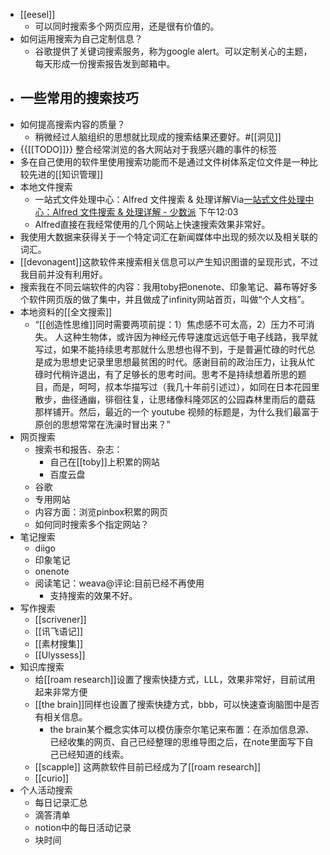 - [[eesel]]
    - 可以同时搜索多个网页应用，还是很有价值的。
- 如何运用搜索为自己定制信息？
    - 谷歌提供了关键词搜索服务，称为google alert。可以定制关心的主题，每天形成一份搜索报告发到邮箱中。
- 一些常用的搜索技巧
    - 
- 如何提高搜索内容的质量？
    - 稍微经过人脑组织的思想就比现成的搜索结果还要好。#[[洞见]]
- {{[[TODO]]}} 整合经常浏览的各大网站对于我感兴趣的事件的标签
- 多在自己使用的软件里使用搜索功能而不是通过文件树体系定位文件是一种比较先进的[[知识管理]]
- 本地文件搜索
    - 一站式文件处理中心：Alfred 文件搜索 & 处理详解Via[一站式文件处理中心：Alfred 文件搜索 & 处理详解 - 少数派](https://sspai.com/post/56175) 下午12:03
    - Alfred直接在我经常使用的几个网站上快速搜索效果非常好。
- 我使用大数据来获得关于一个特定词汇在新闻媒体中出现的频次以及相关联的词汇。
- [[devonagent]]这款软件来搜索相关信息可以产生知识图谱的呈现形式，不过我目前并没有利用好。
- 搜索我在不同云端软件的内容：我用toby把onenote、印象笔记、幕布等好多个软件网页版的做了集中，并且做成了infinity网站首页，叫做“个人文档”。
- 本地资料的[[全文搜索]]
    - “[[创造性思维]]同时需要两项前提：1）焦虑感不可太高，2）压力不可消失。 人这种生物体，或许因为神经元传导速度远远低于电子线路，我早就写过，如果不能持续思考那就什么思想也得不到，于是普遍忙碌的时代总是成为思想史记录里思想最贫困的时代。感谢目前的政治压力，让我从忙碌时代稍许退出，有了足够长的思考时间。思考不是持续想着所思的题目，而是，呵呵，叔本华描写过（我几十年前引述过），如同在日本花园里散步，曲径通幽，徘徊往复，让思绪像科隆郊区的公园森林里雨后的蘑菇那样铺开。然后，最近的一个 youtube 视频的标题是，为什么我们最富于原创的思想常常在洗澡时冒出来？”
- 网页搜索
    - 搜索书和报告、杂志：
        - 自己在[[toby]]上积累的网站
        - 百度云盘
    - 谷歌
    - 专用网站
    - 内容方面：浏览pinbox积累的网页
    - 如何同时搜索多个指定网站？
- 笔记搜索
    - diigo
    - 印象笔记
    - onenote
    - 阅读笔记：weava@评论:目前已经不再使用
        - 支持搜索的效果不好。
- 写作搜索
    - [[scrivener]]
    - [[讯飞语记]]
    - [[素材搜集]]
    - [[Ulyssess]]
- 知识库搜索
    - 给[[roam research]]设置了搜索快捷方式，LLL，效果非常好，目前试用起来非常方便
    - [[the brain]]同样也设置了搜索快捷方式，bbb，可以快速查询脑图中是否有相关信息。
        - the brain某个概念实体可以模仿康奈尔笔记来布置：在添加信息源、已经收集的网页、自己已经整理的思维导图之后，在note里面写下自己已经知道的线索。
    - [[scapple]] 这两款软件目前已经成为了[[roam research]]
    - [[curio]]
- 个人活动搜索
    - 每日记录汇总
    - 滴答清单
    - notion中的每日活动记录
    - 块时间
